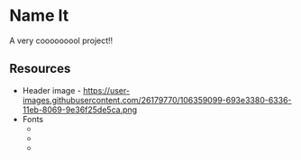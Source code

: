 # Name It

A very cooooooool project!!

## Resources

-   Header image - https://user-images.githubusercontent.com/26179770/106359099-693e3380-6336-11eb-8069-9e36f25de5ca.png
-   Fonts
    -   <link rel="preconnect" href="https://fonts.gstatic.com">
    -   <link href="https://fonts.googleapis.com/css2?family=Lato:ital,wght@0,100;0,300;0,400;0,700;0,900;1,100;1,300;1,400;1,700;1,900&display=swap" rel="stylesheet">
    -   <link href="https://fonts.googleapis.com/css2?family=Hachi+Maru+Pop&display=swap" rel="stylesheet">
